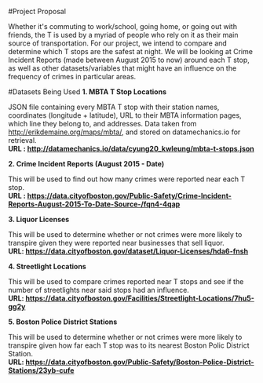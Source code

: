 #Project Proposal

Whether it's commuting to work/school, going home, or going out with friends, the T is used by a myriad of people who rely on it as their main source of transportation.
For our project, we intend to compare and determine which T stops are the safest at night. We will be looking at Crime Incident Reports (made between August 2015 to now) around each T stop, as well as other datasets/variables that might have an influence on the frequency of crimes in particular areas. 

#Datasets Being Used
**1. MBTA T Stop Locations**

JSON file containing every MBTA T stop with their station names, coordinates (longitude + latitude), URL to their MBTA information pages, which line they belong to, and addresses. Data taken from http://erikdemaine.org/maps/mbta/, and stored on datamechanics.io for retrieval.<br>
**URL : http://datamechanics.io/data/cyung20_kwleung/mbta-t-stops.json**

**2. Crime Incident Reports (August 2015 - Date)**

This will be used to find out how many crimes were reported near each T stop.<br>
**URL : https://data.cityofboston.gov/Public-Safety/Crime-Incident-Reports-August-2015-To-Date-Source-/fqn4-4qap**

**3. Liquor Licenses** 

This will be used to determine whether or not crimes were more likely to transpire given they were reported near businesses that sell liquor.<br>
**URL: https://data.cityofboston.gov/dataset/Liquor-Licenses/hda6-fnsh**

**4. Streetlight Locations**

This will be used to compare crimes reported near T stops and see if the number of streetlights near said stops had an influence.<br>
**URL: https://data.cityofboston.gov/Facilities/Streetlight-Locations/7hu5-gg2y**

**5. Boston Police District Stations**

This will be used to determine whether or not crimes were more likely to transpire given how far each T stop was to its nearest Boston Polic District Station.<br>
**URL: https://data.cityofboston.gov/Public-Safety/Boston-Police-District-Stations/23yb-cufe**
